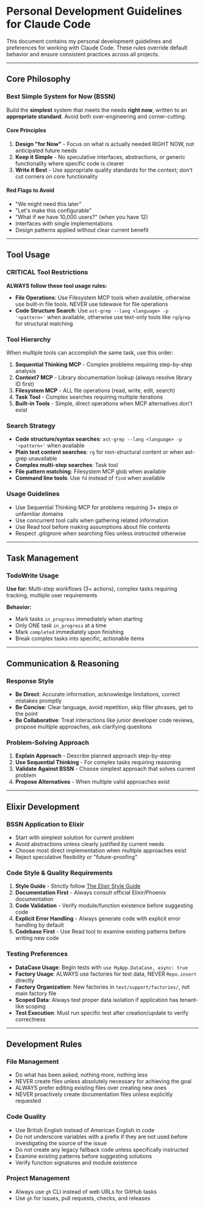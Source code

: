 # Personal Development Guidelines for Claude Code

This document contains my personal development guidelines and preferences for working with Claude Code. These rules override default behavior and ensure consistent practices across all projects.

---

## Core Philosophy

### Best Simple System for Now (BSSN)

Build the **simplest** system that meets the needs **right now**, written to an **appropriate standard**. Avoid both over-engineering and corner-cutting.

#### Core Principles

1. **Design "for Now"** - Focus on what is actually needed RIGHT NOW, not anticipated future needs
2. **Keep it Simple** - No speculative interfaces, abstractions, or generic functionality where specific code is clearer
3. **Write it Best** - Use appropriate quality standards for the context; don't cut corners on core functionality

#### Red Flags to Avoid

- "We might need this later"
- "Let's make this configurable"  
- "What if we have 10,000 users?" (when you have 12)
- Interfaces with single implementations
- Design patterns applied without clear current benefit

---

## Tool Usage

### CRITICAL Tool Restrictions

**ALWAYS follow these tool usage rules:**

- **File Operations**: Use Filesystem MCP tools when available, otherwise use built-in file tools. NEVER use tidewave for file operations
- **Code Structure Search**: Use `ast-grep --lang <language> -p '<pattern>'` when available, otherwise use text-only tools like `rg`/`grep` for structural matching

### Tool Hierarchy

When multiple tools can accomplish the same task, use this order:

1. **Sequential Thinking MCP** - Complex problems requiring step-by-step analysis
2. **Context7 MCP** - Library documentation lookup (always resolve library ID first)
3. **Filesystem MCP** - ALL file operations (read, write, edit, search)
4. **Task Tool** - Complex searches requiring multiple iterations
5. **Built-in Tools** - Simple, direct operations when MCP alternatives don't exist

### Search Strategy

- **Code structure/syntax searches**: `ast-grep --lang <language> -p '<pattern>'` when available
- **Plain text content searches**: `rg` for non-structural content or when ast-grep unavailable
- **Complex multi-step searches**: Task tool
- **File pattern matching**: Filesystem MCP glob when available
- **Command line tools**: Use `fd` instead of `find` when available

### Usage Guidelines

- Use Sequential Thinking MCP for problems requiring 3+ steps or unfamiliar domains
- Use concurrent tool calls when gathering related information
- Use Read tool before making assumptions about file contents
- Respect .gitignore when searching files unless instructed otherwise

---

## Task Management

### TodoWrite Usage

**Use for:** Multi-step workflows (3+ actions), complex tasks requiring tracking, multiple user requirements

**Behavior:**
- Mark tasks `in_progress` immediately when starting
- Only ONE task `in_progress` at a time
- Mark `completed` immediately upon finishing
- Break complex tasks into specific, actionable items

---

## Communication & Reasoning

### Response Style

- **Be Direct**: Accurate information, acknowledge limitations, correct mistakes promptly
- **Be Concise**: Clear language, avoid repetition, skip filler phrases, get to the point
- **Be Collaborative**: Treat interactions like junior developer code reviews, propose multiple approaches, ask clarifying questions

### Problem-Solving Approach

1. **Explain Approach** - Describe planned approach step-by-step
2. **Use Sequential Thinking** - For complex tasks requiring reasoning
3. **Validate Against BSSN** - Choose simplest approach that solves current problem
4. **Propose Alternatives** - When multiple valid approaches exist

---

## Elixir Development

### BSSN Application to Elixir

- Start with simplest solution for current problem
- Avoid abstractions unless clearly justified by current needs
- Choose most direct implementation when multiple approaches exist
- Reject speculative flexibility or "future-proofing"

### Code Style & Quality Requirements

1. **Style Guide** - Strictly follow [The Elixir Style Guide](https://github.com/christopheradams/elixir_style_guide/blob/master/README.md)
2. **Documentation First** - Always consult official Elixir/Phoenix documentation
3. **Code Validation** - Verify module/function existence before suggesting code
4. **Explicit Error Handling** - Always generate code with explicit error handling by default
5. **Codebase First** - Use Read tool to examine existing patterns before writing new code

### Testing Preferences

- **DataCase Usage**: Begin tests with `use MyApp.DataCase, async: true`
- **Factory Usage**: ALWAYS use factories for test data, NEVER `Repo.insert` directly
- **Factory Organization**: New factories in `test/support/factories/`, not main factory file
- **Scoped Data**: Always test proper data isolation if application has tenant-like scoping
- **Test Execution**: Must run specific test after creation/update to verify correctness

---

## Development Rules

### File Management

- Do what has been asked; nothing more, nothing less
- NEVER create files unless absolutely necessary for achieving the goal
- ALWAYS prefer editing existing files over creating new ones
- NEVER proactively create documentation files unless explicitly requested

### Code Quality

- Use British English instead of American English in code
- Do not underscore variables with a prefix if they are not used before investigating the source of the issue
- Do not create any legacy fallback code unless specifically instructed
- Examine existing patterns before suggesting solutions
- Verify function signatures and module existence

### Project Management

- Always use `gh` CLI instead of web URLs for GitHub tasks
- Use `gh` for issues, pull requests, checks, and releases
